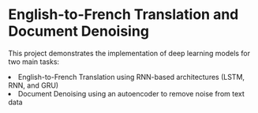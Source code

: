 # English-to-French Translation and Document Denoising
<p>This project demonstrates the implementation of deep learning models for two main tasks:</p>
<li>English-to-French Translation using RNN-based architectures (LSTM, RNN, and GRU)</li>
<li>Document Denoising using an autoencoder to remove noise from text data</li>
